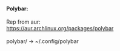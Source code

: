 <h4>Polybar:</h4>

Rep from aur: <br>
https://aur.archlinux.org/packages/polybar <br> <br>
polybar/ -> ~/.config/polybar
